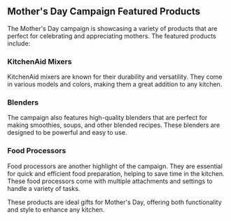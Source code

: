 ## Mother's Day Campaign Featured Products

The Mother's Day campaign is showcasing a variety of products that are perfect for celebrating and appreciating mothers. The featured products include:

### KitchenAid Mixers

KitchenAid mixers are known for their durability and versatility. They come in various models and colors, making them a great addition to any kitchen.

### Blenders

The campaign also features high-quality blenders that are perfect for making smoothies, soups, and other blended recipes. These blenders are designed to be powerful and easy to use.

### Food Processors

Food processors are another highlight of the campaign. They are essential for quick and efficient food preparation, helping to save time in the kitchen. These food processors come with multiple attachments and settings to handle a variety of tasks.

These products are ideal gifts for Mother's Day, offering both functionality and style to enhance any kitchen.